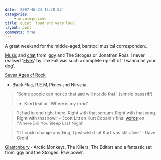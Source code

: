 ```yaml
---
date: '2007-06-24 19:38:55'
categories:
    - uncategorised
title: quiet, loud and very loud
layout: post
comments: true
---
```


A great weekend for the middle-aged, barstool musical correspondent.

[Music](http://www.youtube.com/watch?v=vikb0rGosyI) and
[chat](http://www.youtube.com/watch?v=Aj9EpMXarrY&mode=related&search=)
from Iggy and The Stooges on Jonathan Ross. I never realised
'[Elves](http://www.last.fm/music/The+Fall/_/Elves)' by The Fall was
such a complete rip-off of 'I wanna be your dog'.

[Seven Ages of
Rock](http://www.bbc.co.uk/music/sevenages/programmes/left-of-the-dial/)
- Black Flag, R.E.M, Pixies and Nirvana.
> 'Some people can not do that and will not do that.' (simple bass riff)
> - Kim Deal on 'Where is my mind'

> 'It had to end right there. Right with that scream. Right with that
> song. Right with that howl' - Scott Litt on Kurt Cobain's final
> [words](http://www.youtube.com/watch?v=OVCqQmoHg8s) on 'Where Did You
> Sleep Last Night'

> 'If I could change anything, I just wish that Kurt was still alive.' -
> Dave Grohl

[Glastonbury](http://www.bbc.co.uk/glastonbury/) - Arctic Monkeys, The
Killers, The Editors and a fantastic set from Iggy and the Stooges. Raw
power.
